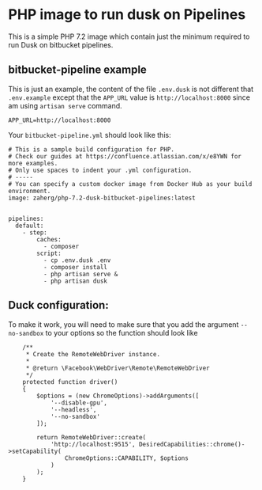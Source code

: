 # PHP image to run dusk on Pipelines

This is a simple PHP 7.2 image which contain just the minimum required to run Dusk on bitbucket pipelines.

## bitbucket-pipeline example

This is just an example, the content of the file `.env.dusk` is not different that `.env.example` except that
the `APP_URL` value is `http://localhost:8000` since am using `artisan serve` command.

```
APP_URL=http://localhost:8000
```

Your `bitbucket-pipeline.yml` should look like this:


```
# This is a sample build configuration for PHP.
# Check our guides at https://confluence.atlassian.com/x/e8YWN for more examples.
# Only use spaces to indent your .yml configuration.
# -----
# You can specify a custom docker image from Docker Hub as your build environment.
image: zaherg/php-7.2-dusk-bitbucket-pipelines:latest


pipelines:
  default:
    - step:
        caches:
          - composer
        script:
          - cp .env.dusk .env
          - composer install
          - php artisan serve &
          - php artisan dusk
```

## Duck configuration:

To make it work, you will need to make sure that you add the argument `--no-sandbox` to your options so the function
should look like

```
    /**
     * Create the RemoteWebDriver instance.
     *
     * @return \Facebook\WebDriver\Remote\RemoteWebDriver
     */
    protected function driver()
    {
        $options = (new ChromeOptions)->addArguments([
            '--disable-gpu',
            '--headless',
            '--no-sandbox'
        ]);

        return RemoteWebDriver::create(
            'http://localhost:9515', DesiredCapabilities::chrome()->setCapability(
                ChromeOptions::CAPABILITY, $options
            )
        );
    }
```
